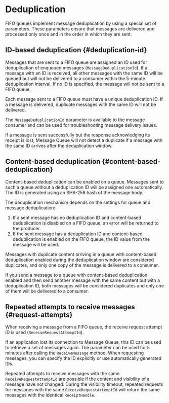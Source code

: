 # Deduplication

FIFO queues implement message deduplication by using a special set of parameters. These parameters ensure that messages are delivered and processed only once and in the order in which they are sent.

## ID-based deduplication {#deduplication-id}

Messages that are sent to a FIFO queue are assigned an ID used for deduplication of enqueued messages (`MessageDeduplicationId`). If a message with an ID is received, all other messages with the same ID will be queued but will not be delivered to a consumer within the 5-minute deduplication interval. If no ID is specified, the message will not be sent to a FIFO queue.

Each message sent to a FIFO queue must have a unique deduplication ID. If a message is delivered, duplicate messages with the same ID will not be delivered.

The `MessageDeduplicationId` parameter is available to the message consumer and can be used for troubleshooting message delivery issues.

If a message is sent successfully but the response acknowledging its receipt is lost, Message Queue will not detect a duplicate if a message with the same ID arrives after the deduplication window.

## Content-based deduplication  {#content-based-deduplication}

Content-based deduplication can be enabled on a queue. Messages sent to such a queue without a deduplication ID will be assigned one automatically. The ID is generated using an SHA-256 hash of the message body.

The deduplication mechanism depends on the settings for queue and message deduplication:

1. If a sent message has no deduplication ID and content-based deduplication is disabled on a FIFO queue, an error will be returned to the producer.
1. If the sent message has a deduplication ID and content-based deduplication is enabled on the FIFO queue, the ID value from the message will be used.

Messages with duplicate content arriving in a queue with content-based deduplication enabled during the deduplication window are considered duplicates, and only one copy of the message is delivered to a consumer.

If you send a message to a queue with content-based deduplication enabled and then send another message with the same content but with a deduplication ID, both messages will be considered duplicates and only one of them will be delivered to a consumer.

## Repeated attempts to receive messages {#request-attempts}

When receiving a message from a FIFO queue, the  receive request attempt ID is used (`ReceiveRequestAttemptId`).

If an application lost its connection to Message Queue, this ID can be used to retrieve a set of messages again. The parameter can be used for 5 minutes after calling the `ReceiveMessage` method. When requesting messages, you can specify the ID explicitly or use automatically generated IDs.

Repeated attempts to receive messages with the same `ReceiveRequestAttemptId` are possible if the content and visibility of a message have not changed. During the visibility timeout, repeated requests for messages with the same `ReceiveRequestAttemptId` will return the same messages with the identical `ReceiptHandle`.

